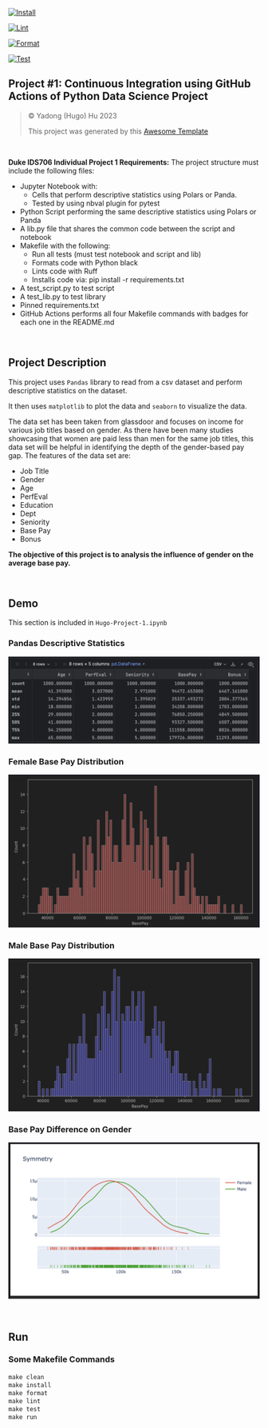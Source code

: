 [![Install](https://github.com/nogibjj/HugoHu-Project-1/actions/workflows/install.yml/badge.svg)](https://github.com/nogibjj/HugoHu-Project-1/actions/workflows/install.yml)

[![Lint](https://github.com/nogibjj/HugoHu-Project-1/actions/workflows/lint.yml/badge.svg)](https://github.com/nogibjj/HugoHu-Project-1/actions/workflows/lint.yml)

[![Format](https://github.com/nogibjj/HugoHu-Project-1/actions/workflows/format.yml/badge.svg)](https://github.com/nogibjj/HugoHu-Project-1/actions/workflows/format.yml)

[![Test](https://github.com/nogibjj/HugoHu-Project-1/actions/workflows/test.yml/badge.svg)](https://github.com/nogibjj/HugoHu-Project-1/actions/workflows/test.yml)

## Project #1: Continuous Integration using GitHub Actions of Python Data Science Project

> © Yadong (Hugo) Hu 2023
> 
> This project was generated by this [Awesome Template](https://github.com/0HugoHu/IDS706-Python-Template)

<br />

**Duke IDS706 Individual Project 1 Requirements:**
The project structure must include the following files:
- Jupyter Notebook with:
  - Cells that perform descriptive statistics using Polars or Panda.
  - Tested by using nbval plugin for pytest
- Python Script performing the same descriptive statistics using Polars or Panda
- A lib.py file that shares the common code between the script and notebook
- Makefile with the following:
  - Run all tests (must test notebook and script and lib)
  - Formats code with Python black
  - Lints code with Ruff
  - Installs code via:  pip install -r requirements.txt
- A test_script.py to test script
- A test_lib.py to test library
- Pinned requirements.txt
- GitHub Actions performs all four Makefile commands with badges for each one in the README.md

<br />


## Project Description
This project uses ```Pandas``` library to read from a csv dataset and perform descriptive statistics on the dataset. 

It then uses ```matplotlib``` to plot the data and ```seaborn``` to visualize the data.

The data set has been taken from glassdoor and focuses on income for various job titles based on gender. As there have been many studies showcasing that women are paid less than men for the same job titles, this data set will be helpful in identifying the depth of the gender-based pay gap. The features of the data set are:
- Job Title
- Gender
- Age
- PerfEval
- Education
- Dept
- Seniority
- Base Pay
- Bonus

**The objective of this project is to analysis the influence of gender on the average base pay.**

<br />

## Demo

This section is included in ```Hugo-Project-1.ipynb```

### Pandas Descriptive Statistics
![](/.tutorial/demo1.png)

### Female Base Pay Distribution
![](/.tutorial/demo3.png)

### Male Base Pay Distribution
![](/.tutorial/demo2.png)

### Base Pay Difference on Gender
![](/.tutorial/demo4.png)

<br />

## Run

### Some Makefile Commands
```commandline
make clean
make install
make format
make lint
make test
make run
```
